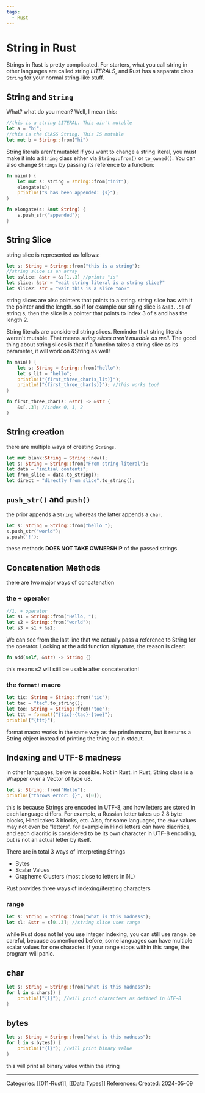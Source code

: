 ```yaml
---
tags:
  - Rust
---
```

# String in Rust
Strings in Rust is pretty complicated. For starters, what you call string in other languages are called string _LITERALS_, and Rust has a separate class ```String``` for your normal string-like stuff.
## String and ```String```

What? what do you mean? Well, I mean this:
```rust
//this is a string LITERAL. This ain't mutable
let a = "hi"; 
//this is the CLASS String. This IS mutable
let mut b = String::from("hi")
```
String literals aren't mutable! if you want to change a string literal, you must make it into a ```String``` class either via ```String::from()``` or ```to_owned()```. You can also change ```Strings``` by passing its reference to a function:

```rust 
fn main() {
	let mut s: string = string::from("init");
	elongate(s);
	println!("s has been appended: {s}");
}

fn elongate(s: &mut String) {
	s.push_str("appended");
}
```

## String Slice
string slice is represented as follows:
```rust
let s: String = String::from("this is a string");
//string slice is an array
let sslice: &str = &s[1..3] //prints "is"
let slice: &str = "wait string literal is a string slice?"
let slice2: str = "wait this is a slice too?"
```
string slices are also pointers that points to a string. string slice has with it the pointer and the length. so if for example our string slice is ```&s[3..5]``` of string s, then the slice is a pointer that points to index 3 of s and has the length 2.

String literals are considered string slices. Reminder that string literals weren't mutable. That means _string slices aren't mutable as well_. The good thing about string slices is that if a function takes a string slice as its parameter, it will work on &String as well!
```rust
fn main() {
	let s: String = String::from("hello");
	let s_lit = "hello";
	println!("{first_three_char(s_lit)}");
	println!("{first_three_char(s)}"); //this works too!
}

fn first_three_char(s: &str) -> &str {
	&s[..3]; //index 0, 1, 2
}
```

## String creation
there are multiple ways of creating ```Strings```.
```rust
let mut blank:String = String::new();
let s: String = String::from("From string literal");
let data = "initial contents";
let from_slice = data.to_string();
let direct = "directly from slice".to_string();
```

## ```push_str()``` and ```push()```
the prior appends a ```String``` whereas the latter appends a ```char```.
```rust
let s: String = String::from("hello ");
s.push_str("world");
s.push('!');
```
these methods **DOES NOT TAKE OWNERSHIP** of the passed strings.

## Concatenation Methods
there are two major ways of concatenation
### the + operator
```rust
//1. + operator
let s1 = String::from("Hello, ");
let s2 = String::from("world");
let s3 = s1 + &s2;
```
We can see from the last line that we actually pass a reference to String for the operator. Looking at the add function signature, the reason is clear:
```rust
fn add(self, &str) -> String {}
```
this means s2 will still be usable after concatenation!

### the ```format!``` macro
``` rust
let tic: String = String::from("tic");
let tac = "tac".to_string();
let toe: String = String::from("toe");
let ttt = format!("{tic}-{tac}-{toe}");
println!("{ttt}");
```
format macro works in the same way as the println macro, but it returns a String object instead of printing the thing out in stdout.

## Indexing and UTF-8 madness
in other languages, below is possible. Not in Rust. in Rust, String class is a Wrapper over a Vector of type u8. 
```rust
let s: String::from("Hello");
println!("throws error: {}", s[0]);
```
this is because Strings are encoded in UTF-8, and how letters are stored in each language differs. For example, a Russian letter takes up 2 8 byte blocks, Hindi takes 3 blocks, etc. Also, for some languages, the ```char``` values may not even be "letters". for example in Hindi letters can have diacritics, and each diacritic is considered to be its own character in UTF-8 encoding, but is not an actual letter by itself.

There are in total 3 ways of interpreting Strings
- Bytes
- Scalar Values
- Grapheme Clusters (most close to letters in NL)

Rust provides three ways of indexing/iterating characters
### range
```rust
let s: String = String::from("what is this madness");
let sl: &str = s[0..3]; //string slice uses range
```
while Rust does not let you use integer indexing, you can still use range. be careful, because as mentioned before, some languages can have multiple scalar values for one character. if your range stops within this range, the program will panic.
## char
```rust
let s: String = String::from("what is this madness");
for l in s.chars() {
	println!("{l}"); //will print characters as defined in UTF-8
}
```
## bytes
```rust
let s: String = String::from("what is this madness");
for l in s.bytes() {
	println!("{l}"); //will print binary value
}
```
this will print all binary value within the string

---
Categories: [[011-Rust]], [[Data Types]]
References: 
Created: 2024-05-09
